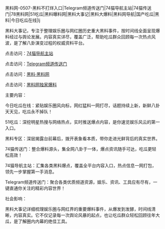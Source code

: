 #
黑料网-0507-黑料不打烊入口|Telegram频道传送门|74猫导航主站|74猫传送门|78黑料网|51吃瓜|黑料曝料网|黑料大事记|黑料大爆料|黑料网导航|国产吃瓜|黑料|今日吃瓜在线|lj

黑料大事记，专注于整理娱乐圈与网红圈历史重大黑料事件，按时间线全面呈现爆料经过与舆论发展。内容真实详尽，覆盖广泛，帮助吃瓜群众回顾每一次热点风波，是了解八卦演变过程的权威资料平台。


点击访问：<a href="https://74mao.com/">74猫导航主站</a>

点击访问：<a href="https://74mao.com/">Telegram频道传送门</a>

点击访问：<a href="https://gdas.pages.dev/">黑料·黑料网</a>

点击访问：<a href="https://tyer.pages.dev/">黑料网独家爆料</a>


主要内容：

今日吃瓜在线：紧贴娱乐圈风向标，网红猛料一网打尽，话题持续上新，新鲜八卦天天见，吃瓜永不掉队！

51吃瓜：深挖明星热搜与网络热点，实时推送爆点内容，是你速览娱乐风云的第一入口。

黑料专区：深层揭露台前幕后，拨开表象看本质，带你走进光鲜背后的真实世界。

74猫传送门：整合爆料源头，集全网八卦于一体，爆点资讯随手可达，吃瓜更轻松高效！

74猫导航主站：汇集各类黑料爆点，覆盖全平台内容入口，热点信息一网打包，领先一步掌握第一手消息。

Telegram频道传送门：聚合各类优质频道资源，娱乐、资讯、工具应有尽有，一键直通你关注的精彩内容世界！

社会影响：

黑料大事记详细梳理娱乐圈与网红界的重要爆料事件，从爆发到发酵，时间线清晰，内容真实。它不仅记录每一次舆论风暴的起点，也让吃瓜群众轻松回顾往年大瓜，是了解圈内内幕的绝佳工具。

<span style="display:none;">[Canonical link](https://github.com/mb07052025/89256 ）</span>
